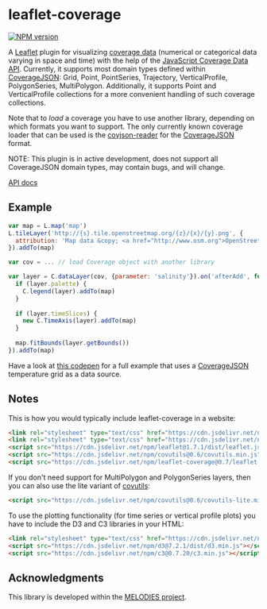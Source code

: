# leaflet-coverage

[![NPM version](http://img.shields.io/npm/v/leaflet-coverage.svg)](https://npmjs.org/package/leaflet-coverage) 

A [Leaflet](http://leafletjs.com/) plugin for visualizing [coverage data](https://en.wikipedia.org/wiki/Coverage_data) (numerical or categorical data varying in space and time) with the help of the [JavaScript Coverage Data API](https://github.com/Reading-eScience-Centre/coverage-jsapi). Currently, it supports most domain types defined within [CoverageJSON](https://covjson.org):
Grid, Point, PointSeries, Trajectory, VerticalProfile, PolygonSeries, MultiPolygon. Additionally, it supports Point and VerticalProfile collections for a more convenient handling of such coverage collections.

Note that to *load* a coverage you have to use another library, depending on which formats you want to support. The only currently known coverage loader that can be used is the [covjson-reader](https://github.com/Reading-eScience-Centre/covjson-reader) for the [CoverageJSON](https://github.com/Reading-eScience-Centre/coveragejson) format.

NOTE: This plugin is in active development, does not support all CoverageJSON domain types, may contain bugs, and will change.

[API docs](https://doc.esdoc.org/github.com/Reading-eScience-Centre/leaflet-coverage/)

## Example

```js
var map = L.map('map')
L.tileLayer('http://{s}.tile.openstreetmap.org/{z}/{x}/{y}.png', {
  attribution: 'Map data &copy; <a href="http://www.osm.org">OpenStreetMap</a>'
}).addTo(map)

var cov = ... // load Coverage object with another library

var layer = C.dataLayer(cov, {parameter: 'salinity'}).on('afterAdd', function(e) {
  if (layer.palette) {
    C.legend(layer).addTo(map)
  }
  
  if (layer.timeSlices) {
  	new C.TimeAxis(layer).addTo(map)
  }
  
  map.fitBounds(layer.getBounds())
}).addTo(map)
```

Have a look at [this codepen](http://codepen.io/letmaik/pen/OXgPXQ) for a full example that uses a [CoverageJSON](http://covjson.org) temperature grid as a data source.

## Notes

This is how you would typically include leaflet-coverage in a website:

```html
<link rel="stylesheet" type="text/css" href="https://cdn.jsdelivr.net/npm/leaflet@1.7.1/dist/leaflet.css">
<link rel="stylesheet" type="text/css" href="https://cdn.jsdelivr.net/npm/leaflet-coverage@0.7/leaflet-coverage.css">
<script src="https://cdn.jsdelivr.net/npm/leaflet@1.7.1/dist/leaflet.js"></script>
<script src="https://cdn.jsdelivr.net/npm/covutils@0.6/covutils.min.js"></script>
<script src="https://cdn.jsdelivr.net/npm/leaflet-coverage@0.7/leaflet-coverage.min.js"></script>
```

If you don't need support for MultiPolygon and PolygonSeries layers, then you can also use the lite variant of [covutils](https://www.npmjs.com/package/covutils):

```html
<script src="https://cdn.jsdelivr.net/npm/covutils@0.6/covutils-lite.min.js"></script>
```

To use the plotting functionality (for time series or vertical profile plots) you have to include the D3 and C3 libraries in your HTML:

```html
<link rel="stylesheet" type="text/css" href="https://cdn.jsdelivr.net/npm/c3@0.7.20/c3.min.css">
<script src="https://cdn.jsdelivr.net/npm/d3@7.2.1/dist/d3.min.js"></script>
<script src="https://cdn.jsdelivr.net/npm/c3@0.7.20/c3.min.js"></script>
```

## Acknowledgments

This library is developed within the [MELODIES project](http://www.melodiesproject.eu).
